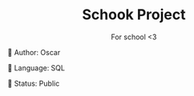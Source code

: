 
  <h1 align="center">Schook Project</h1>
  <p align="center">
    For school <3
  </p>
</div>

<p>🎩 Author: Oscar</p>
<p>🌙 Language: SQL</p>
<p>🌿 Status: Public</p>
